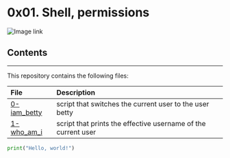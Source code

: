 # 0x01. Shell, permissions

![Image link](http://linuxcommand.org/images/file_permissions.png)

## Contents
___

This repository contains the following files:

|File| Description|
|:-------|:-------|
|[0-iam_betty](0-iam_betty)| script that switches the current user to the user betty|
|[1-who_am_i](1-who_am_i)| script that prints the effective username of the current user|

```python
print("Hello, world!")

